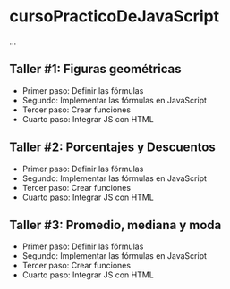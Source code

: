 # cursoPracticoDeJavaScript

...

## Taller #1: Figuras geométricas

- Primer paso: Definir las fórmulas
- Segundo: Implementar las fórmulas en JavaScript
- Tercer paso: Crear funciones
- Cuarto paso: Integrar JS con HTML

## Taller #2: Porcentajes y Descuentos

- Primer paso: Definir las fórmulas
- Segundo: Implementar las fórmulas en JavaScript
- Tercer paso: Crear funciones
- Cuarto paso: Integrar JS con HTML

## Taller #3: Promedio, mediana y moda

- Primer paso: Definir las fórmulas
- Segundo: Implementar las fórmulas en JavaScript
- Tercer paso: Crear funciones
- Cuarto paso: Integrar JS con HTML